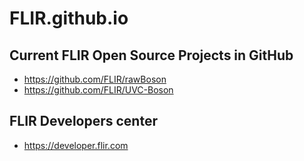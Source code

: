 # FLIR.github.io

## Current FLIR Open Source Projects in GitHub
- https://github.com/FLIR/rawBoson
- https://github.com/FLIR/UVC-Boson

## FLIR Developers center
- https://developer.flir.com
